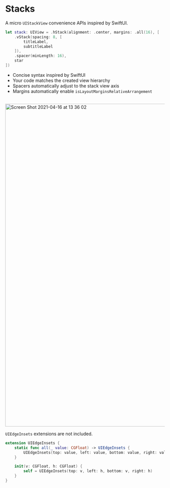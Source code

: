 # Stacks

A micro `UIStackView` convenience APIs inspired by SwiftUI.

```swift
let stack: UIView = .hStack(alignment: .center, margins: .all(16), [
    .vStack(spacing: 8, [
        titleLabel,
        subtitleLabel
    ]),
    .spacer(minLength: 16),
    star
])
```

- Concise syntax inspired by SwiftUI
- Your code matches the created view hierarchy
- Spacers automatically adjust to the stack view axis
- Margins automatically enable `isLayoutMarginsRelativeArrangement`

<br/>

<img width="1016" alt="Screen Shot 2021-04-16 at 13 36 02" src="https://user-images.githubusercontent.com/1567433/115062870-d2a2fc80-9eb8-11eb-8a98-4d4608ad9716.png">

<br/>

`UIEdgeInsets` extensions are not included.

```swift
extension UIEdgeInsets {
    static func all(_ value: CGFloat) -> UIEdgeInsets {
        UIEdgeInsets(top: value, left: value, bottom: value, right: value)
    }

    init(v: CGFloat, h: CGFloat) {
        self = UIEdgeInsets(top: v, left: h, bottom: v, right: h)
    }
}
```
